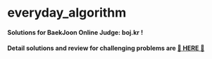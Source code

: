 # everyday_algorithm
#### Solutions for BaekJoon Online Judge: boj.kr !
#### Detail solutions and review for challenging problems are [🌟 HERE 🌟](https://blog.naver.com/dbsgp535)

